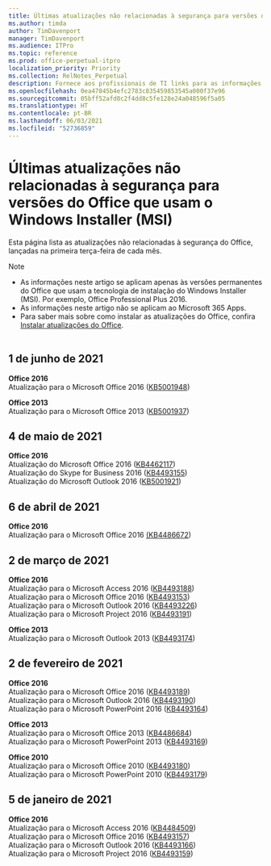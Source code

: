 ```yaml
---
title: Últimas atualizações não relacionadas à segurança para versões do Office que usam o Windows Installer (MSI)
ms.author: timda
author: TimDavenport
manager: TimDavenport
ms.audience: ITPro
ms.topic: reference
ms.prod: office-perpetual-itpro
localization_priority: Priority
ms.collection: RelNotes_Perpetual
description: Fornece aos profissionais de TI links para as informações mais recentes sobre atualizações que não são de segurança para versões perpétuas do Office 2016, Office 2013 e Office 2010
ms.openlocfilehash: 0ea47845b4efc2783c835459853545a000f37e96
ms.sourcegitcommit: 05bff52afd0c2f4dd8c5fe128e24a048596f5a05
ms.translationtype: HT
ms.contentlocale: pt-BR
ms.lasthandoff: 06/03/2021
ms.locfileid: "52736859"
---
```

# <a name="latest-non-security-updates-for-versions-of-office-that-use-windows-installer-msi"></a>Últimas atualizações não relacionadas à segurança para versões do Office que usam o Windows Installer (MSI)

Esta página lista as atualizações não relacionadas à segurança do Office, lançadas na primeira terça-feira de cada mês.

> [!NOTE]
> - As informações neste artigo se aplicam apenas às versões permanentes do Office que usam a tecnologia de instalação do Windows Installer (MSI). Por exemplo, Office Professional Plus 2016.
> - As informações neste artigo não se aplicam ao Microsoft 365 Apps.
> - Para saber mais sobre como instalar as atualizações do Office, confira [Instalar atualizações do Office](https://support.office.com/article/2ab296f3-7f03-43a2-8e50-46de917611c5).
<br/><br/>

## <a name="june-1-2021"></a>1 de junho de 2021
**Office 2016**<br/>
Atualização para o Microsoft Office 2016 ([KB5001948](https://support.microsoft.com/help/5001948)) </br> 

**Office 2013**<br/>
Atualização para o Microsoft Office 2013 ([KB5001937](https://support.microsoft.com/help/5001937)) </br> 

## <a name="may-4-2021"></a>4 de maio de 2021
**Office 2016**<br/>
Atualização do Microsoft Office 2016 ([KB4462117](https://support.microsoft.com/help/4462117)) </br> Atualização do Skype for Business 2016 ([KB4493155](https://support.microsoft.com/help/4493155)) </br> Atualização do Microsoft Outlook 2016 ([KB5001921](https://support.microsoft.com/help/5001921)) </br> 

## <a name="april-6-2021"></a>6 de abril de 2021
**Office 2016**<br/>
Atualização para o Microsoft Office 2016 [(KB4486672](https://support.microsoft.com/help/4486672)) </br> 

## <a name="march-2-2021"></a>2 de março de 2021
**Office 2016**<br/>
Atualização para o Microsoft Access 2016 ([KB4493188](https://support.microsoft.com/help/4493188)) </br> Atualização para o Microsoft Office 2016 ([KB4493153](https://support.microsoft.com/help/4493153)) </br> Atualização para o Microsoft Outlook 2016 ([KB4493226](https://support.microsoft.com/help/4493226)) </br> Atualização para o Microsoft Project 2016 ([KB4493191](https://support.microsoft.com/help/4493191)) </br> 


**Office 2013**<br/>
Atualização para o Microsoft Outlook 2013 ([KB4493174](https://support.microsoft.com/help/4493174)) </br> 


## <a name="february-2-2021"></a>2 de fevereiro de 2021
**Office 2016**<br/>
Atualização para o Microsoft Office 2016 ([KB4493189](https://support.microsoft.com/help/4493189)) </br> Atualização para o Microsoft Outlook 2016 ([KB4493190](https://support.microsoft.com/help/4493190)) </br> Atualização para o Microsoft PowerPoint 2016 ([KB4493164](https://support.microsoft.com/help/4493164)) </br> 

**Office 2013**<br/>
Atualização para o Microsoft Office 2013 ([KB4486684](https://support.microsoft.com/help/4486684)) </br>
Atualização para o Microsoft PowerPoint 2013 ([KB4493169](https://support.microsoft.com/help/4493169)) </br>

**Office 2010**<br/>
Atualização para o Microsoft Office 2010 ([KB4493180](https://support.microsoft.com/help/4493180)) </br>
Atualização para o Microsoft PowerPoint 2010 ([KB4493179](https://support.microsoft.com/help/4493179))</br>


## <a name="january-5-2021"></a>5 de janeiro de 2021
**Office 2016**</br>
Atualização para o Microsoft Access 2016 ([KB4484509](https://support.microsoft.com/help/4484509)) </br>
Atualização para o Microsoft Office 2016 ([KB4493157](https://support.microsoft.com/help/4493157)) </br>
Atualização para o Microsoft Outlook 2016 ([KB4493166](https://support.microsoft.com/help/4493166)) </br>
Atualização para o Microsoft Project 2016 ([KB4493159](https://support.microsoft.com/help/4493159)) </br>



</br>